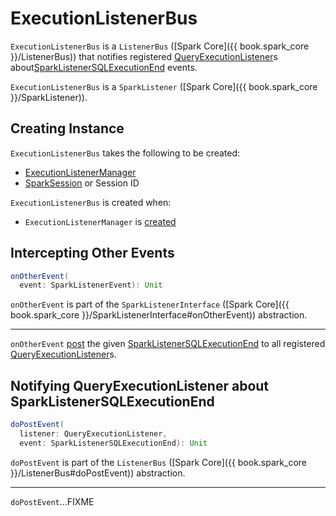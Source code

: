 # ExecutionListenerBus

`ExecutionListenerBus` is a `ListenerBus` ([Spark Core]({{ book.spark_core }}/ListenerBus)) that notifies registered [QueryExecutionListener](QueryExecutionListener.md)s about[SparkListenerSQLExecutionEnd](ui/SparkListenerSQLExecutionEnd.md) events.

`ExecutionListenerBus` is a `SparkListener` ([Spark Core]({{ book.spark_core }}/SparkListener)).

## Creating Instance

`ExecutionListenerBus` takes the following to be created:

* <span id="manager"> [ExecutionListenerManager](ExecutionListenerManager.md)
* <span id="session"><span id="sessionUUID"> [SparkSession](SparkSession.md) or Session ID

`ExecutionListenerBus` is created when:

* `ExecutionListenerManager` is [created](ExecutionListenerManager.md#listenerBus)

## <span id="onOtherEvent"> Intercepting Other Events

```scala
onOtherEvent(
  event: SparkListenerEvent): Unit
```

`onOtherEvent` is part of the `SparkListenerInterface` ([Spark Core]({{ book.spark_core }}/SparkListenerInterface#onOtherEvent)) abstraction.

---

`onOtherEvent` [post](#doPostEvent) the given [SparkListenerSQLExecutionEnd](ui/SparkListenerSQLExecutionEnd.md) to all registered [QueryExecutionListener](QueryExecutionListener.md)s.

## <span id="doPostEvent"> Notifying QueryExecutionListener about SparkListenerSQLExecutionEnd

```scala
doPostEvent(
  listener: QueryExecutionListener,
  event: SparkListenerSQLExecutionEnd): Unit
```

`doPostEvent` is part of the `ListenerBus` ([Spark Core]({{ book.spark_core }}/ListenerBus#doPostEvent)) abstraction.

---

`doPostEvent`...FIXME
